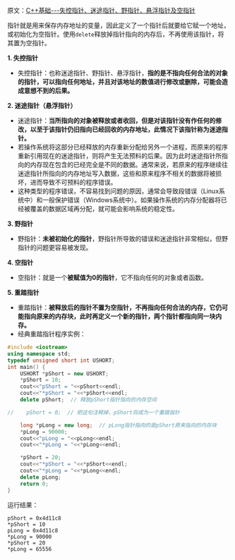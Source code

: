 原文：[C++基础---失控指针、迷途指针、野指针、悬浮指针及空指针](http://blog.csdn.net/cainv89/article/details/47209449)

指针就是用来保存内存地址的变量，因此定义了一个指针后就要给它赋一个地址，或初始化为空指针。使用`delete`释放掉指针指向的内存后，不再使用该指针，将其置为空指针。

**1. 失控指针**

* 失控指针：也称迷途指针、野指针、悬浮指针，**指的是不指向任何合法的对象的指针，可以指向任何地址，并且对该地址的数值进行修改或删除，可能会造成意想不到的后果。**

**2. 迷途指针（悬浮指针）**

* 迷途指针：**当所指向的对象被释放或者收回，但是对该指针没有作任何的修改，以至于该指针仍旧指向已经回收的内存地址，此情况下该指针称为迷途指针。**
* 若操作系统将这部分已经释放的内存重新分配给另外一个进程，而原来的程序重新引用现在的迷途指针，则将产生无法预料的后果。因为此时迷途指针所指向的内存现在包含的已经完全是不同的数据。通常来说，若原来的程序继续往迷途指针所指向的内存地址写入数据，这些和原来程序不相关的数据将被损坏，进而导致不可预料的程序错误。
* 这种类型的程序错误，不容易找到问题的原因，通常会导致段错误（Linux系统中）和一般保护错误（Windows系统中）。如果操作系统的内存分配器将已经被覆盖的数据区域再分配，就可能会影响系统的稳定性。

**3. 野指针**

* 野指针：**未被初始化的指针**，野指针所导致的错误和迷途指针非常相似，但野指针的问题更容易被发现。

**4. 空指针**

* 空指针：就是一个**被赋值为0的指针**，它不指向任何的对象或者函数。

**5. 重踏指针**

* 重踏指针：**被释放后的指针不置为空指针，不再指向任何合法的内存，它仍可能指向原来的内存块，此时再定义一个新的指针，两个指针都指向同一块内存。**
* 经典重踏指针程序实例：
```cpp
#include <iostream>
using namespace std;
typedef unsigned short int USHORT;
int main() {
    USHORT *pShort = new USHORT;
    *pShort = 10;
    cout<<"pShort = "<<pShort<<endl;
    cout<<"*pShort = "<<*pShort<<endl;
    delete pShort;  // 释放pShort指针指向的内存空间

//    pShort = 0;  // 把这句注释掉，pShort将成为一个重踏指针

    long *pLong = new long;  // pLong指针指向的是pShort原来指向的内存块
    *pLong = 90000;
    cout<<"pLong = "<<pLong<<endl;
    cout<<"*pLong = "<<*pLong<<endl;

    *pShort = 20;
    cout<<"*pShort = "<<*pShort<<endl;
    cout<<"*pLong = "<<*pLong<<endl;
    delete pLong;
    return 0;
}
```
运行结果：
```
pShort = 0x4d11c8
*pShort = 10
pLong = 0x4d11c8
*pLong = 90000
*pShort = 20
*pLong = 65556
```
